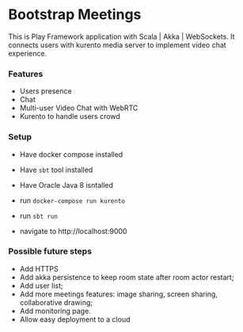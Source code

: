 Bootstrap Meetings
==================

This is Play Framework application with Scala | Akka | WebSockets.
It connects users with kurento media server to implement video chat experience.

### Features
 - Users presence
 - Chat
 - Multi-user Video Chat with WebRTC 
 - Kurento to handle users crowd

### Setup
 
 - Have docker compose installed 
 
 - Have `sbt` tool installed
 
 - Have Oracle Java 8 isntalled
 
 - run `docker-compose run kurento`
 
 - run `sbt run` 
 
 - navigate to http://localhost:9000


### Possible future steps
 - Add HTTPS
 - Add akka persistence to keep room state after room actor restart;
 - Add user list;
 - Add more meetings features: image sharing, screen sharing, collaborative drawing;
 - Add monitoring page.
 - Allow easy deployment to a cloud

